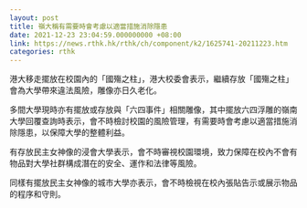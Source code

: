 ```yaml
---
layout: post
title: 嶺大稱有需要時會考慮以適當措施消除隱患
date: 2021-12-23 23:04:59.000000000 +08:00
link: https://news.rthk.hk/rthk/ch/component/k2/1625741-20211223.htm
categories: rthk
---
```


港大移走擺放在校園內的「國殤之柱」，港大校委會表示，繼續存放「國殤之柱」會為大學帶來違法風險，雕像亦日久老化。

多間大學現時亦有擺放或存放與「六四事件」相關雕像，其中擺放六四浮雕的嶺南大學回覆查詢時表示，會不時檢討校園的風險管理，有需要時會考慮以適當措施消除隱患，以保障大學的整體利益。

有存放民主女神像的浸會大學表示，會不時審視校園環境，致力保障在校內不會有物品對大學社群構成潛在的安全、運作和法律等風險。

同樣有擺放民主女神像的城市大學亦表示，會不時檢視在校內張貼告示或展示物品的程序和守則。
